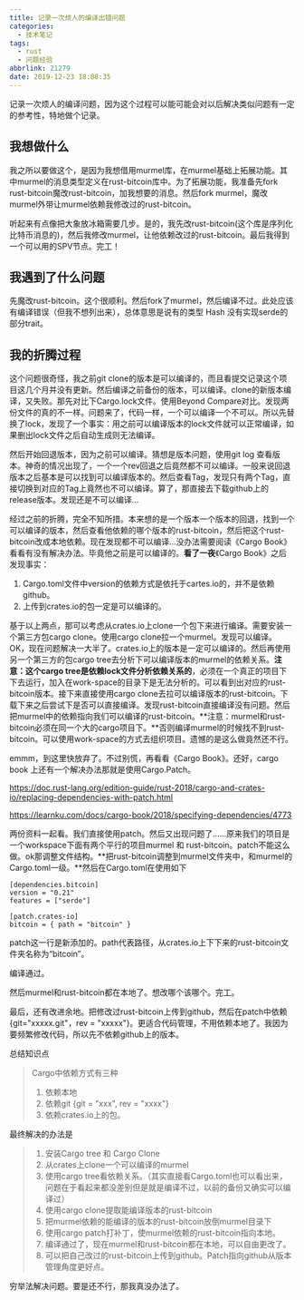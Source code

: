 ```yaml
---
title: 记录一次烦人的编译出错问题
categories:
  - 技术笔记
tags:
  - rust
  - 问题经验
abbrlink: 21279
date: 2019-12-23 18:08:35
---
```


记录一次烦人的编译问题，因为这个过程可以能可能会对以后解决类似问题有一定的参考性，特地做个记录。

## 我想做什么

我之所以要做这个，是因为我想借用murmel库，在murmel基础上拓展功能。其中murmel的消息类型定义在rust-bitcoin库中。为了拓展功能，我准备先fork rust-bitcoin魔改rust-bitcoin，加我想要的消息。然后fork murmel，魔改murmel外带让murmel依赖我修改过的rust-bitcoin。

听起来有点像把大象放冰箱需要几步。是的，我先改rust-bitcoin(这个库是序列化比特币消息的)，然后我修改murmel，让他依赖改过的rust-bitcoin。最后我得到一个可以用的SPV节点。完工！

## 我遇到了什么问题

先魔改rust-bitcoin。这个很顺利。然后fork了murmel，然后编译不过。此处应该有编译错误（但我不想列出来），总体意思是说有的类型 Hash 没有实现serde的部分trait。

## 我的折腾过程



这个问题很奇怪，我之前git clone的版本是可以编译的，而且看提交记录这个项目这几个月并没有更新。然后编译之前备份的版本，可以编译。clone的新版本编译，又失败。那先对比下Cargo.lock文件。使用Beyond Compare对比。发现两份文件的真的不一样。问题来了，代码一样，一个可以编译一个不可以。所以先替换了lock，发现了一个事实：用之前可以编译版本的lock文件就可以正常编译，如果删出lock文件之后自动生成则无法编译。

然后开始回退版本，因为之前可以编译。猜想是版本问题，使用git log 查看版本。神奇的情况出现了，一个一个rev回退之后竟然都不可以编译。一般来说回退版本之后基本是可以找到可以编译版本的。然后查看Tag，发现只有两个Tag，直接切换到对应的Tag上竟然也不可以编译。算了，那直接去下载github上的release版本。发现还是不可以编译...

经过之前的折腾，完全不知所措。本来想的是一个版本一个版本的回退，找到一个可以编译的版本，然后查看他依赖的哪个版本的rust-bitcoin，然后把这个rust-bitcoin改成本地依赖。现在发现都不可以编译...没办法需要阅读《Cargo Book》看看有没有解决办法。毕竟他之前是可以编译的。**看了一夜**《Cargo Book》之后发现事实：

1. Cargo.toml文件中version的依赖方式是依托于cartes.io的，并不是依赖github。
2. 上传到crates.io的包一定是可以编译的。

基于以上两点，那可以考虑从crates.io上clone一个包下来进行编译。需要安装一个第三方包cargo clone。使用cargo clone拉一个murmel。发现可以编译。OK，现在问题解决一大半了。crates.io上的版本是一定可以编译的。然后再使用另一个第三方的包cargo tree去分析下可以编译版本的murmel的依赖关系。**注意：这个cargo tree是依赖lock文件分析依赖关系的**，必须在一个真正的项目下下去运行，加入在work-space的目录下是无法分析的。可以看到出对应的rust-bitcoin版本。接下来直接使用cargo clone去拉可以编译版本的rust-bitcoin。下载下来之后尝试下是否可以直接编译。发现rust-bitcoin直接编译没有问题。然后把murmel中的依赖指向我们可以编译的rust-bitcoin。**注意：murmel和rust-bitcoin必须在同一个大的cargo项目下。**否则编译murmel的时候找不到rust-bitcoin。可以使用work-space的方式去组织项目。遗憾的是这么做竟然还不行。

emmm，到这里快放弃了。不过别慌，再看看《Cargo Book》。还好，cargo book 上还有一个解决办法那就是使用Cargo.Patch。

https://doc.rust-lang.org/edition-guide/rust-2018/cargo-and-crates-io/replacing-dependencies-with-patch.html

https://learnku.com/docs/cargo-book/2018/specifying-dependencies/4773

两份资料一起看。我们直接使用patch。然后又出现问题了......原来我们的项目是一个workspace下面有两个平行的项目murmel 和 rust-bitcoin。patch不能这么做。ok那调整文件结构。**把rust-bitcoin调整到murmel文件夹中，和murmel的Cargo.toml一级。**然后在Cargo.toml在使用如下

```
[dependencies.bitcoin]
version = "0.21"
features = ["serde"]

[patch.crates-io]
bitcoin = { path = "bitcoin" }
```

patch这一行是新添加的。path代表路径，从crates.io上下下来的rust-bitcoin文件夹名称为“bitcoin”。

编译通过。

然后murmel和rust-bitcoin都在本地了。想改哪个该哪个。完工。

最后，还有改进余地。把修改过rust-bitcoin上传到github，然后在patch中依赖{git="xxxxx.git"，rev = "xxxxx"}。更适合代码管理，不用依赖本地了。我因为要频繁修改代码，所以先不依赖github上的版本。

总结知识点

> Cargo中依赖方式有三种
>
> 1. 依赖本地
> 2. 依赖git {git = "xxx", rev = "xxxx"}
> 3. 依赖crates.io上的包。

最终解决的办法是

> 1. 安装Cargo tree 和 Cargo Clone
> 2. 从crates上clone一个可以编译的murmel
> 3. 使用cargo tree看依赖关系。（其实直接看Cargo.toml也可以看出来，问题在于看起来都没差别但是就是编译不过，以前的备份又确实可以编译过）
> 4. 使用cargo clone提取能编译版本的rust-bitcoin
> 5. 把murmel依赖的能编译的版本的rust-bitcoin放倒murmel目录下
> 6. 使用cargo patch打补丁，使murmel依赖的rust-bitcoin指向本地。
> 7. 编译通过了，现在murmel和rust-bitcoin都在本地，可以自由更改了。
> 8. 可以把自己改过的rust-bitcoin上传到github。Patch指向github从版本管理角度更好点。

穷举法解决问题。要是还不行，那我真没办法了。